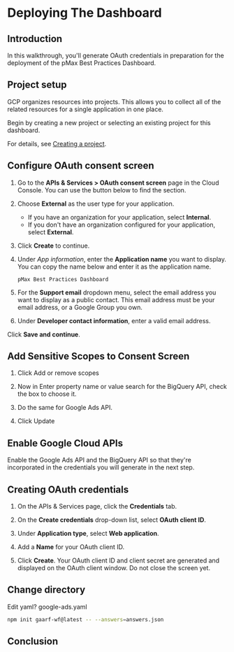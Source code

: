 # Deploying The Dashboard

## Introduction

In this walkthrough, you'll generate OAuth credentials in preparation for the deployment of the pMax Best Practices Dashboard.

<walkthrough-tutorial-difficulty difficulty="3"></walkthrough-tutorial-difficulty>
<walkthrough-tutorial-duration duration="10"></walkthrough-tutorial-duration>

## Project setup

GCP organizes resources into projects. This allows you to
collect all of the related resources for a single application in one place.

Begin by creating a new project or selecting an existing project for this
dashboard.

<walkthrough-project-setup billing></walkthrough-project-setup>

For details, see
[Creating a project](https://cloud.google.com/resource-manager/docs/creating-managing-projects#creating_a_project).

## Configure OAuth consent screen

1.  Go to the **APIs & Services > OAuth consent screen** page in the Cloud
    Console. You can use the button below to find the section.

    <walkthrough-menu-navigation sectionId="API_SECTION;metropolis_api_consent"></walkthrough-menu-navigation>

1.  Choose **External** as the user type for your application.

    *   If you have an organization for your application, select **Internal**.
    *   If you don't have an organization configured for your application,
        select **External**.

1.  Click
    <walkthrough-spotlight-pointer cssSelector="button[type='submit']">**Create**</walkthrough-spotlight-pointer>
    to continue.

1.  Under *App information*, enter the **Application name** you want to display.
    You can copy the name below and enter it as the application name.

    ```
    pMax Best Practices Dashboard
    ```

1.  For the **Support email** dropdown menu, select the email address you want
    to display as a public contact. This email address must be your email
    address, or a Google Group you own.
2.  Under **Developer contact information**, enter a valid email address.

Click
    <walkthrough-spotlight-pointer cssSelector=".cfc-stepper-step-continue-button">**Save
    and continue**</walkthrough-spotlight-pointer>.

## Add Sensitive Scopes to Consent Screen

1. Click <walkthrough-spotlight-pointer locator="semantic({button 'Add or remove scopes'})">Add or remove scopes</walkthrough-spotlight-pointer>

1. Now in <walkthrough-spotlight-pointer locator="semantic({combobox 'Filter'})">Enter property name or value</walkthrough-spotlight-pointer> search for the BigQuery API, check the box to choose it.

1. Do the same for Google Ads API.

1. Click <walkthrough-spotlight-pointer locator="text('Update')">Update</walkthrough-spotlight-pointer>


## Enable Google Cloud APIs

Enable the Google Ads API and the BigQuery API so that they're incorporated in the credentials you will generate in the next step.

<walkthrough-enable-apis apis="bigquery.googleapis.com,googleads.googleapis.com">
</walkthrough-enable-apis>

## Creating OAuth credentials

1.  On the APIs & Services page, click the
    <walkthrough-spotlight-pointer cssSelector="#cfctest-section-nav-item-metropolis_api_credentials">**Credentials**</walkthrough-spotlight-pointer>
    tab.

1.  On the
    <walkthrough-spotlight-pointer cssSelector="[id$=action-bar-create-button]" validationPath="/apis/credentials">**Create
    credentials**</walkthrough-spotlight-pointer> drop-down list, select **OAuth
    client ID**.
1.  Under
    <walkthrough-spotlight-pointer cssSelector="[formcontrolname='typeControl']">**Application
    type**</walkthrough-spotlight-pointer>, select **Web application**.

1.  Add a
    <walkthrough-spotlight-pointer cssSelector="[formcontrolname='typeControl']">**Name**</walkthrough-spotlight-pointer>
    for your OAuth client ID.

1.  Click **Create**. Your OAuth client ID and client secret are generated and
    displayed on the OAuth client window. Do not close the screen yet.    


## Change directory

Edit yaml?
<walkthrough-editor-select-line filePath="google-ads.yaml"
                                startLine="11" startCharacterOffset="54"
                                endLine="12" endCharacterOffset="15">
google-ads.yaml
</walkthrough-editor-select-line>


```bash
npm init gaarf-wf@latest -- --answers=answers.json
```


## Conclusion

<walkthrough-conclusion-trophy></walkthrough-conclusion-trophy>

<walkthrough-inline-feedback></walkthrough-inline-feedback>
